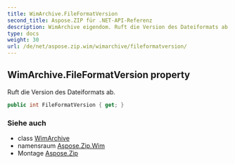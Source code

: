 ```yaml
---
title: WimArchive.FileFormatVersion
second_title: Aspose.ZIP für .NET-API-Referenz
description: WimArchive eigendom. Ruft die Version des Dateiformats ab.
type: docs
weight: 30
url: /de/net/aspose.zip.wim/wimarchive/fileformatversion/
---
```

## WimArchive.FileFormatVersion property

Ruft die Version des Dateiformats ab.

```csharp
public int FileFormatVersion { get; }
```

### Siehe auch

* class [WimArchive](../)
* namensraum [Aspose.Zip.Wim](../../wimarchive/)
* Montage [Aspose.Zip](../../../)


